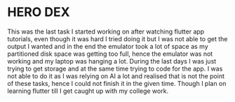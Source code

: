 # HERO DEX

This was the last task I started working on after watching flutter app tutorials, even though it was hard I tried doing it but I was not able to get the output I wanted and in the end the emulator took a lot of space as my partitioned disk space was getting too full, hence the emulator was not working and my laptop was hanging a lot. During the last days I was just trying to get storage and at the same time trying to code for the app. I was not able to do it as I was relying on AI a lot and realised that is not the point of these tasks, hence I could not finish it in the given time. Though I plan on learning flutter till I get caught up with my college work.
